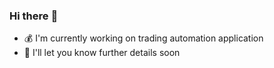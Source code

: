 ### Hi there :wave:

- :moneybag: I'm currently working on trading automation application
- :bell: I'll let you know further details soon
